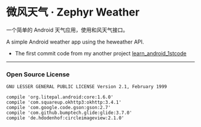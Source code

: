# 微风天气 · Zephyr Weather

一个简单的 Android 天气应用，使用和风天气接口。

A simple Android weather app using the heweather API.

* The first commit code from my another project [learn_android_1stcode](https://github.com/canwdev/learn_android_1stcode)

---

### Open Source License

```
GNU LESSER GENERAL PUBLIC LICENSE Version 2.1, February 1999
```

```
compile 'org.litepal.android:core:1.6.0'
compile 'com.squareup.okhttp3:okhttp:3.4.1'
compile 'com.google.code.gson:gson:2.7'
compile 'com.github.bumptech.glide:glide:3.7.0'
compile 'de.hdodenhof:circleimageview:2.1.0'
```